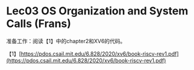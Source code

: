 # Lec03 OS Organization and System Calls \(Frans\)

准备工作：阅读【1】中的chapter2和XV6的代码。

【1】[https://pdos.csail.mit.edu/6.828/2020/xv6/book-riscv-rev1.pdf](https://pdos.csail.mit.edu/6.828/2020/xv6/book-riscv-rev1.pdf)

